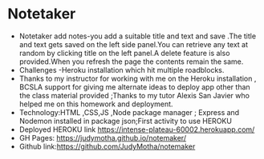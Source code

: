 # Notetaker
* Notetaker add notes-you add a suitable title and text and save .The title and text gets saved on the left side panel.You can retrieve any text at random by clicking title on the left panel.A delete feature is also provided.When you refresh the page the contents remain the same.
* Challenges -Heroku installation which hit multiple roadblocks.
* Thanks to my instructor for working with me on the Heroku installation , BCSLA support for giving me alternate ideas to deploy app other than the class material provided ;Thanks to my tutor Alexis San Javier who helped me on this homework and deployment.
* Technology:HTML ,CSS,JS ,Node package manager ;  Express and Nodemon installed in package json;First activity to use HEROKU
*  Deployed HEROKU link   https://intense-plateau-60002.herokuapp.com/
*  GH Pages: https://judymotha.github.io/notemaker/
*  Github link:https://github.com/JudyMotha/notemaker

